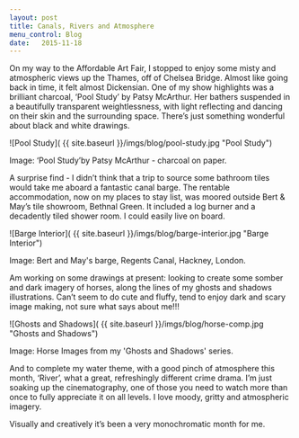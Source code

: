 ```yaml
---
layout: post
title: Canals, Rivers and Atmosphere
menu_control: Blog
date:   2015-11-18
---
```


On my way to the Affordable Art Fair, I stopped to enjoy some misty and atmospheric views up the Thames, off of Chelsea Bridge. Almost 
like going back in time, it felt almost Dickensian. One of my show highlights was a brilliant charcoal, ‘Pool Study’ by Patsy McArthur. 
Her bathers suspended in a beautifully transparent weightlessness, with light reflecting and dancing on their skin and the surrounding 
space. There’s just something wonderful about black and white drawings.

![Pool Study]( {{ site.baseurl }}/imgs/blog/pool-study.jpg "Pool Study")

Image: ‘Pool Study’by Patsy McArthur - charcoal on paper.

A surprise find - I didn’t think that a trip to source some bathroom tiles would take me aboard a fantastic canal barge. The 
rentable accommodation, now on my places to stay list, was moored outside Bert & May’s tile showroom, Bethnal Green. It included a 
log burner and a decadently tiled shower room. I could easily live on board.

![Barge Interior]( {{ site.baseurl }}/imgs/blog/barge-interior.jpg "Barge Interior")

Image: Bert and May's barge, Regents Canal, Hackney, London.

Am working on some drawings at present: looking to create some somber and dark imagery of horses, along the lines of my ghosts 
and shadows illustrations. Can’t seem to do cute and fluffy, tend to enjoy dark and scary image making, not sure what says about me!!!

![Ghosts and Shadows]( {{ site.baseurl }}/imgs/blog/horse-comp.jpg "Ghosts and Shadows")

Image: Horse Images from my 'Ghosts and Shadows' series.

And to complete my water theme, with a good pinch of atmosphere this month, ‘River’, what a great, refreshingly different 
crime drama. I’m just soaking up the cinematography, one of those you need to watch more than once to fully appreciate it on all 
levels. I love moody, gritty and atmospheric imagery. 

Visually and creatively it’s been a very monochromatic month for me.
 

